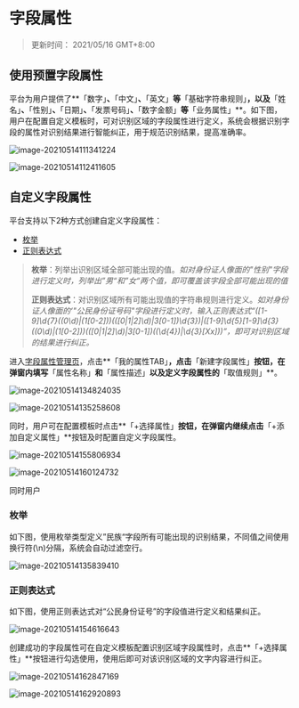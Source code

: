 # 字段属性

> 更新时间： 2021/05/16 GMT+8:00



## 使用预置字段属性

平台为用户提供了**「数字」**、**「中文」**、**「英文」**等**「基础字符串规则」**，以及**「姓名」**、**「性别」**、**「日期」**、**「发票号码」**、**「数字金额」**等**「业务属性」**。如下图，用户在配置自定义模板时，可对识别区域的字段属性进行定义，系统会根据识别字段的属性对识别结果进行智能纠正，用于规范识别结果，提高准确率。

![image-20210514111341224](./img/image-20210514111341224.png)

![image-20210514112411605](./img/image-20210514112411605.png)



## 自定义字段属性

平台支持以下2种方式创建自定义字段属性：

- [枚举](#枚举)
- [正则表达式](#正则表达式)

> **枚举**：列举出识别区域全部可能出现的值。*如对身份证人像面的"性别"字段进行定义时，列举出”男“和”女“两个值，即可覆盖该字段全部可能出现的值*
>
> **正则表达式**：对识别区域所有可能出现值的字符串规则进行定义。*如对身份证人像面的‘"公民身份证号码"字段进行定义时，输入正则表达式“([1-9]\d{7}((0\d)|(1[0-2]))(([0|1|2]\d)|3[0-1])\d{3})|([1-9]\d{5}[1-9]\d{3}((0\d)|(1[0-2]))(([0|1|2]\d)|3[0-1])((\d{4})|\d{3}[Xx]))”，即可对识别区域的结果进行纠正。*

进入[字段属性管理页](http://10.101.232.44/aicstr/#/fieldProperties)，点击**「我的属性TAB」**，点击**「新建字段属性」**按钮，在弹窗内填写**「属性名称」**和**「属性描述」**以及定义字段属性的**「取值规则」**。

![image-20210514134824035](./img/image-20210514134824035.png)

![image-20210514135258608](./img/image-20210514135258608.png)

同时，用户可在配置模板时点击**「+选择属性」**按钮，在弹窗内继续点击**「+添加自定义属性」**按钮及时配置自定义字段属性。

![image-20210514155806934](./img/image-20210514155806934.png)

![image-20210514160124732](./img/image-20210514160124732.png)

同时用户



### 枚举

如下图，使用枚举类型定义”民族“字段所有可能出现的识别结果，不同值之间使用换行符(\n)分隔，系统会自动过滤空行。

![image-20210514135839410](./img/image-20210514135839410.png)



### 正则表达式

如下图，使用正则表达式对“公民身份证号”的字段值进行定义和结果纠正。

![image-20210514154616643](./img/image-20210514154616643.png)

创建成功的字段属性可在自定义模板配置识别区域字段属性时，点击**「+选择属性」**按钮进行勾选使用，使用后即可对该识别区域的文字内容进行纠正。

![image-20210514162847169](./img/image-20210514162847169.png)

![image-20210514162920893](./img/image-20210514162920893.png)



